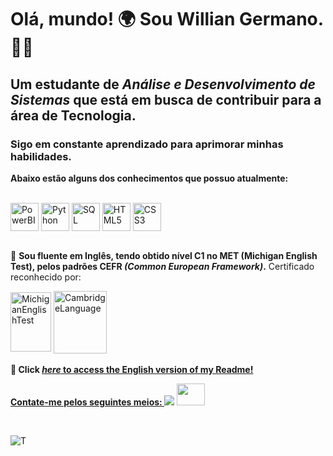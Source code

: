 <!--Titulo e descrição breve-->
<h1> Olá, mundo! 🌍
Sou <b> Willian Germano. 👨‍💻</b></h1>
<h2> Um estudante de <i>Análise e Desenvolvimento de Sistemas</i> que está em busca de contribuir para a área de Tecnologia.</h2>
<h3> Sigo em constante aprendizado para aprimorar minhas habilidades.</h3>

<!--Conhecimentos-->

<p><strong> Abaixo estão alguns dos conhecimentos que possuo atualmente:</strong></p>
<div style="display: block"><br>
  <img align="center" alt="PowerBI" height="45" width="45" src="https://www.edds.com.pk/wp-content/uploads/2018/03/PowerBI-Logo-e1521610005301.png">
  <img align="center" alt="Python" height="45" width="45" src="https://qph.cf2.quoracdn.net/main-qimg-28cadbd02699c25a88e5c78d73c7babc">
  <img align="center" alt="SQL" height="45" width="45" src="https://w7.pngwing.com/pngs/286/519/png-transparent-microsoft-azure-sql-database-microsoft-sql-server-azure-sql-data-warehouse-logo-text-logo-microsoft-azure-thumbnail.png">
  <img align="center" alt="HTML5" height="45" width="45" src="https://upload.wikimedia.org/wikipedia/commons/thumb/6/61/HTML5_logo_and_wordmark.svg/2048px-HTML5_logo_and_wordmark.svg.png">
  <img align="center" alt="CSS3" height="45" width="45" src="https://upload.wikimedia.org/wikipedia/commons/thumb/d/d5/CSS3_logo_and_wordmark.svg/340px-CSS3_logo_and_wordmark.svg.png">
</div>
<br>
<div>
  
💬 <strong>Sou fluente em Inglês, tendo obtido nível C1 no MET (Michigan English Test), pelos padrões CEFR <i>(Common European Framework)</i>.</strong> Certificado reconhecido por:
<div style="display: block">
  <img align="center" alt="MichiganEnglishTest" height="95" width="65" src="https://brand.umich.edu/assets/brand/style-guide/logo-guidelines/U-M_Logo-Hex.png">
  <img align="center" alt="CambridgeLanguage" height="100" width="85" src="https://banner2.cleanpng.com/20180815/bow/kisspng-cambridge-assessment-english-tkt-english-language-cambridge-assessment-english-trade-profile-5b74b176bee1c7.1162088915343742627819.jpg">
</div>
<br>
<b>👀 Click <i><a href="https://github.com/williangermano/dio-lab-open-source/blob/main/community/williangermanodev.md">here</i> to access the English version of my Readme! </b>
  <!--Contato-->
  
<strong> Contate-me pelos seguintes meios: </strong>
     <a href="https://www.linkedin.com/in/willian-germano-043179226/" target="_blank"><img src="https://img.shields.io/badge/-LinkedIn-%230077B5?style=for-the-badge&logo=linkedin&logoColor=white" target="_blank"></a> 
    <a href = "mailto:dev.williangermano@gmail.com"><img height="35" width="45" src="https://upload.wikimedia.org/wikipedia/commons/thumb/7/7e/Gmail_icon_%282020%29.svg/512px-Gmail_icon_%282020%29.svg.png" target="_blank"></a>
</div>
<br>
</div>

<!--Mostrar minhas stats do Github-->
![T](https://github-readme-stats.vercel.app/api/top-langs/?username=williangermano&layout=compact&theme=gotham)
